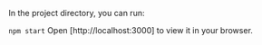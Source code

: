 In the project directory, you can run:

`npm start`
Open [http://localhost:3000] to view it in your browser.
